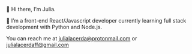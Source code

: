 👋 Hi there, I’m Julia.

🌱 I’m a front-end React/Javascript developer currently learning full stack development with Python and Node.js.

You can reach me at julialacerda@protonmail.com or julialacerdaff@gmail.com

<!---
ailujailuj/ailujailuj is a ✨ special ✨ repository because its `README.md` (this file) appears on your GitHub profile.
You can click the Preview link to take a look at your changes.
--->
